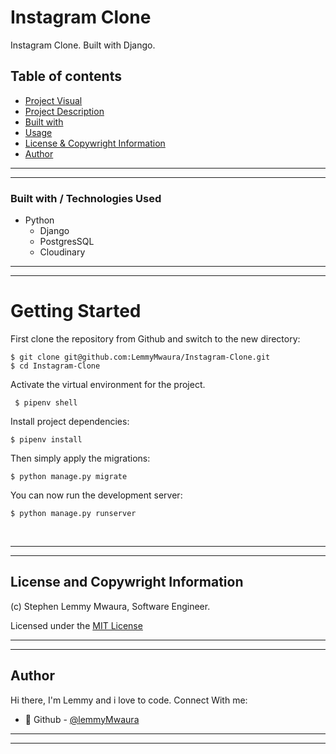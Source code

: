 # Instagram Clone
Instagram Clone. Built with Django.

## Table of contents
  <!-- - [Screenshot](#screenshot) -->
  - [Project Visual](#Screenshot)
  - [Project Description](#Project-description) 
  - [Built with](#built-with)
  - [Usage](#Getting-Started)
  - [License & Copywright Information](#License-and-Copywright-Information)
  - [Author](#author)

<!-- ---
___ -->

<!-- ### Screenshot
![Website](static/images/image.png) -->
<!-- ___
--- -->
<!-- ### Introduction
Gallery App.
Django gallery app that allows you to save your images and stores them in a CDN.

The goal of this project is to provide minimalistic django configurations that stores your image files on a CDN and that anyone can use, which _just works_ out of the box and has the basic setup you can expand on. 

Project is written with django 4.0.3 and python 3 in mind. -->

<!-- ---
___ -->

<!-- ### BDD
 #### Context
   Given the admin uploads an image
 #### Event
  When the website is reloaded..
#### Outcomes
  Then a user should be able to view the image(s) on the home page.\
  Each Image should have an edit and delete button.\
  When an image is clicked, a pop up modal should appear with the image's details.\
  When the user tries to query the data(from an Image's details e.g category) only relevant images that much the specific query should be displayed.

* [x] A user can view images.
* [x] Only the admin can add new images.
* [x] Each image has its own pop up modal.
* [x] The pop up activates on click.
* [x] The images can be queried. -->

---
___
### Built with / Technologies Used

- Python
    - Django
    - PostgresSQL
    - Cloudinary
---
___


# Getting Started

First clone the repository from Github and switch to the new directory:

    $ git clone git@github.com:LemmyMwaura/Instagram-Clone.git
    $ cd Instagram-Clone
    
Activate the virtual environment for the project.

     $ pipenv shell
    
Install project dependencies:

    $ pipenv install
    
    
Then simply apply the migrations:

    $ python manage.py migrate
    

You can now run the development server:

    $ python manage.py runserver

<br>

---
___

## License and Copywright Information
(c) Stephen Lemmy Mwaura, Software Engineer.

Licensed under the [MIT License](LISENCE)

---
___
## Author 
Hi there, I'm Lemmy and i love to code. Connect With me:

- 🎱 Github - [@lemmyMwaura](https://github.com/LemmyMwaura)

---
___


